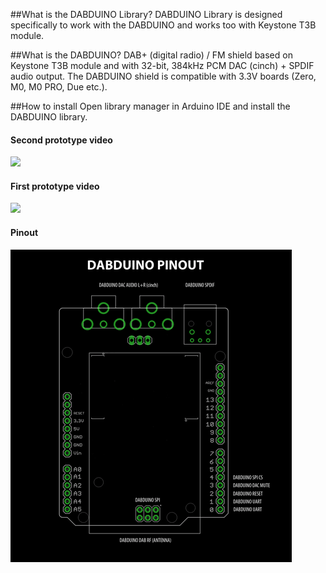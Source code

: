 ##What is the DABDUINO Library?
DABDUINO Library is designed specifically to work with the DABDUINO and works too with Keystone T3B module.

##What is the DABDUINO?
DAB+ (digital radio) / FM shield based on Keystone T3B module and with 32-bit, 384kHz PCM DAC (cinch) + SPDIF audio output. The DABDUINO shield is compatible with 3.3V boards (Zero, M0, M0 PRO, Due etc.). 

##How to install
Open library manager in Arduino IDE and install the DABDUINO library.

#### Second prototype video
[<img src="https://img.youtube.com/vi/LBgsKTtB7Bs/0.jpg">](https://www.youtube.com/watch?v=LBgsKTtB7Bs)

#### First prototype video
[<img src="https://img.youtube.com/vi/Ivv96sOVvz4/0.jpg">](https://www.youtube.com/watch?v=Ivv96sOVvz4)

#### Pinout
![DABDUINO PINOUT](doc/dabduino_pinout.png)
